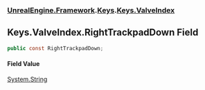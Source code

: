 ### [UnrealEngine.Framework](./UnrealEngine-Framework.md 'UnrealEngine.Framework').[Keys](./Keys.md 'UnrealEngine.Framework.Keys').[Keys.ValveIndex](./Keys-ValveIndex.md 'UnrealEngine.Framework.Keys.ValveIndex')
## Keys.ValveIndex.RightTrackpadDown Field
  
```csharp
public const RightTrackpadDown;
```
#### Field Value
[System.String](https://docs.microsoft.com/en-us/dotnet/api/System.String 'System.String')  

